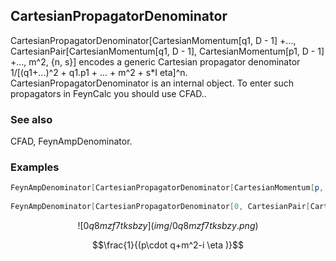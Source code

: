 ##  CartesianPropagatorDenominator 

CartesianPropagatorDenominator[CartesianMomentum[q1, D - 1] +..., CartesianPair[CartesianMomentum[q1, D - 1], CartesianMomentum[p1, D - 1] +..., m^2, {n, s}] encodes a generic Cartesian propagator denominator 1/[(q1+...)^2 + q1.p1 + ... + m^2 + s*I eta]^n. CartesianPropagatorDenominator is an internal object. To enter such propagators in FeynCalc you should use CFAD..

###  See also 

CFAD, FeynAmpDenominator.

###  Examples 

```mathematica
FeynAmpDenominator[CartesianPropagatorDenominator[CartesianMomentum[p, D - 1], 0, m^2, {1, -1}]] 
 
FeynAmpDenominator[CartesianPropagatorDenominator[0, CartesianPair[CartesianMomentum[p, D - 1], CartesianMomentum[q, D - 1]], m^2, {1, -1}]]
```

$$![0q8mzf7tksbzy](img/0q8mzf7tksbzy.png)$$

$$\frac{1}{(p\cdot q+m^2-i \eta )}$$